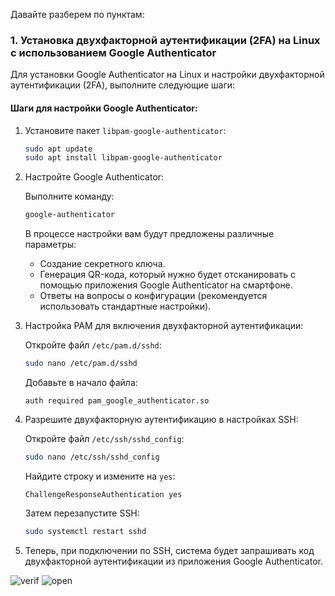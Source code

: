 Давайте разберем по пунктам:

### 1. Установка двухфакторной аутентификации (2FA) на Linux с использованием Google Authenticator

Для установки Google Authenticator на Linux и настройки двухфакторной аутентификации (2FA), выполните следующие шаги:

#### Шаги для настройки Google Authenticator:

1. Установите пакет `libpam-google-authenticator`:

   ```bash
   sudo apt update
   sudo apt install libpam-google-authenticator
   ```

2. Настройте Google Authenticator:

   Выполните команду:

   ```bash
   google-authenticator
   ```

   В процессе настройки вам будут предложены различные параметры:
   - Создание секретного ключа.
   - Генерация QR-кода, который нужно будет отсканировать с помощью приложения Google Authenticator на смартфоне.
   - Ответы на вопросы о конфигурации (рекомендуется использовать стандартные настройки).

3. Настройка PAM для включения двухфакторной аутентификации:

   Откройте файл `/etc/pam.d/sshd`:

   ```bash
   sudo nano /etc/pam.d/sshd
   ```

   Добавьте в начало файла:

   ```
   auth required pam_google_authenticator.so
   ```

4. Разрешите двухфакторную аутентификацию в настройках SSH:

   Откройте файл `/etc/ssh/sshd_config`:

   ```bash
   sudo nano /etc/ssh/sshd_config
   ```

   Найдите строку и измените на `yes`:

   ```
   ChallengeResponseAuthentication yes
   ```

   Затем перезапустите SSH:

   ```bash
   sudo systemctl restart sshd
   ```

5. Теперь, при подключении по SSH, система будет запрашивать код двухфакторной аутентификации из приложения Google Authenticator.

   
![verif](https://github.com/user-attachments/assets/0b49dff6-e26c-4d8f-a340-de1b23eb542b)
![open](https://github.com/user-attachments/assets/9fb862e2-471a-473b-9cf1-22a225c5fd4c)

